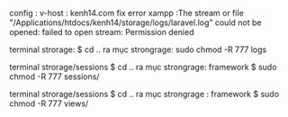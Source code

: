 config :
v-host : kenh14.com
fix error xampp :The stream or file "/Applications/htdocs/kenh14/storage/logs/laravel.log" could not be opened: failed to open stream: Permission denied




terminal strorage:  $ cd .. ra mục strongrage:  sudo chmod -R 777 logs

 terminal strorage/sessions $ cd .. ra mục strongrage:  framework $ sudo chmod -R 777 sessions/
 
 
 
 
 
terminal strorage/sessions $ cd .. ra mục strongrage : framework $ sudo chmod -R 777 views/











